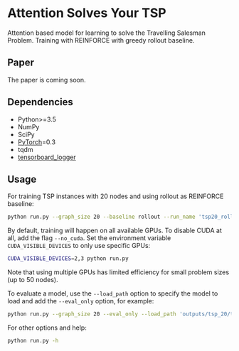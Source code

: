 # Attention Solves Your TSP

Attention based model for learning to solve the Travelling Salesman Problem. Training with REINFORCE with greedy rollout baseline.

## Paper
The paper is coming soon. 

## Dependencies

* Python>=3.5
* NumPy
* SciPy
* [PyTorch](http://pytorch.org/)=0.3
* tqdm
* [tensorboard_logger](https://github.com/TeamHG-Memex/tensorboard_logger)

## Usage

For training TSP instances with 20 nodes and using rollout as REINFORCE baseline:
```bash
python run.py --graph_size 20 --baseline rollout --run_name 'tsp20_rollout'
```

By default, training will happen on all available GPUs. To disable CUDA at all, add the flag `--no_cuda`. 
Set the environment variable `CUDA_VISIBLE_DEVICES` to only use specific GPUs:
```bash
CUDA_VISIBLE_DEVICES=2,3 python run.py 
```
Note that using multiple GPUs has limited efficiency for small problem sizes (up to 50 nodes).

To evaluate a model, use the `--load_path` option to specify the model to load and add the `--eval_only` option, for example:
```bash
python run.py --graph_size 20 --eval_only --load_path 'outputs/tsp_20/tsp20_rollout_{datetime}/epoch-0.pt'
```

For other options and help:
```bash
python run.py -h
```
